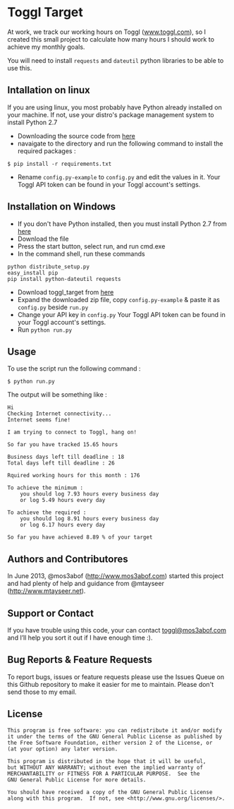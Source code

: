 Toggl Target
============

At work, we track our working hours on Toggl (www.toggl.com), so I created this small project to calculate how many hours I should work to achieve my monthly goals.

You will need to install `requests` and `dateutil` python libraries to be able to use this.


Intallation on linux
--------------------

If you are using linux, you most probably have Python already installed on your machine. 
If not, use your distro's package management system to install Python 2.7

* Downloading the source code from [here](https://github.com/mos3abof/toggl_target/archive/master.zip)
* navaigate to the directory and run the following command to install the required packages :

```
$ pip install -r requirements.txt
```

* Rename `config.py-example` to `config.py` and edit the values in it. Your Toggl  API token can be found in your Toggl account's settings.

Installation on Windows
-----------------------

* If you don't have Python installed, then you must install Python 2.7 from [here](http://python.org/ftp/python/2.7.5/python-2.7.5.msi)
* Download the file
* Press the start button, select run, and run cmd.exe
* In the command shell, run these commands

```
python distribute_setup.py
easy_install pip
pip install python-dateutil requests
```

* Download toggl_target from [here](https://github.com/mos3abof/toggl_target/archive/master.zip)
* Expand the downloaded zip file, copy `config.py-example` & paste it as `config.py` beside `run.py`
* Change your API key in `config.py` Your Toggl  API token can be found in your Toggl account's settings.
* Run `python run.py`

Usage
-----

To use the script run the following command :

```
$ python run.py
```

The output will be something like :

```
Hi
Checking Internet connectivity...
Internet seems fine!

I am trying to connect to Toggl, hang on!

So far you have tracked 15.65 hours

Business days left till deadline : 18
Total days left till deadline : 26

Rquired working hours for this month : 176

To achieve the minimum :
    you should log 7.93 hours every business day 
    or log 5.49 hours every day

To achieve the required :
    you should log 8.91 hours every business day 
    or log 6.17 hours every day

So far you have achieved 8.89 % of your target
```

Authors and Contributores
-------------------------

In June 2013, @mos3abof (http://www.mos3abof.com) started this project and had plenty of help and guidance from @mtayseer (http://www.mtayseer.net).


Support or Contact
------------------
If you have trouble using this code, your can contact toggl@mos3abof.com and I’ll help you sort it out if I have enough time :).



Bug Reports & Feature Requests
------------------------------

To report bugs, issues or feature requests please use the Issues Queue on this Github repository to make it easier for me to maintain. Please don't send those to my email.



License
-------

```
This program is free software: you can redistribute it and/or modify
it under the terms of the GNU General Public License as published by
the Free Software Foundation, either version 2 of the License, or
(at your option) any later version.

This program is distributed in the hope that it will be useful,
but WITHOUT ANY WARRANTY; without even the implied warranty of
MERCHANTABILITY or FITNESS FOR A PARTICULAR PURPOSE.  See the
GNU General Public License for more details.

You should have received a copy of the GNU General Public License
along with this program.  If not, see <http://www.gnu.org/licenses/>.
```

